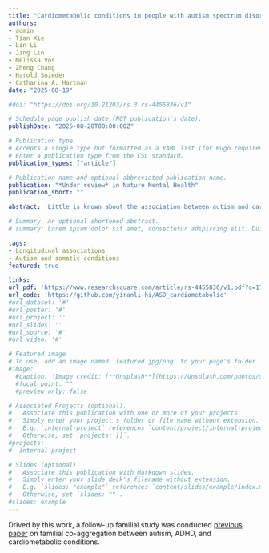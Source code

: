 ```yaml
---
title: "Cardiometabolic conditions in people with autism spectrum disorder: a nationwide prospective cohort study from the Netherlands"
authors:
- admin
- Tian Xie
- Lin Li
- Jing Lin
- Melissa Vos
- Zheng Chang
- Harold Snieder
- Catharina A. Hartman
date: "2025-08-19"

#doi: "https://doi.org/10.21203/rs.3.rs-4455836/v1"

# Schedule page publish date (NOT publication's date).
publishDate: "2025-08-20T00:00:00Z"

# Publication type.
# Accepts a single type but formatted as a YAML list (for Hugo requirements).
# Enter a publication type from the CSL standard.
publication_types: ["article"]

# Publication name and optional abbreviated publication name.
publication: "*Under review* in Nature Mental Health"
publication_short: ""

abstract: 'Little is known about the association between autism and cardiometabolic conditions across the lifespan. We conducted the largest cohort study, using Dutch register data of 8,690,286 individuals aged 12-65 years. These individuals were followed up from January 1, 2014 to their first incidence of cardiometabolic conditions, emigration, death, or December 31, 2020. Cox proportional-hazards models indicated autism was associated with higher risks of cardiometabolic conditions (hazard ratio (HR): 1.20, 95% confidence interval (CI): 1.18-1.23, specifically hypertension (HR: 1.16; CI: 1.14-1.19), dyslipidemia (HR: 1.17; CI: 1.12-1.23), diabetes (HR: 1.22; CI: 1.14-1.30), stroke (HR: 1.23; CI: 1.14-1.34), and heart failure (HR: 1.28; CI: 1.07-1.53). Sex-stratified findings were similar. Associations were observed in adolescent, young (18-30 years), and middle-aged (31-40 years), but not older individuals, indicating earlier onset in autistic compared to non-autistic individuals. Our results underscore the need of monitoring and treatment of cardiometabolic conditions among individuals with autism.' 

# Summary. An optional shortened abstract.
# summary: Lorem ipsum dolor sit amet, consectetur adipiscing elit. Duis posuere tellus ac convallis placerat. Proin tincidunt magna sed ex sollicitudin condimentum.

tags:
- Longitudinal associations
- Autism and somatic conditions
featured: true

links:
url_pdf: 'https://www.researchsquare.com/article/rs-4455836/v1.pdf?c=1755684523000'
url_code: 'https://github.com/yiranli-hi/ASD_cardiometabolic'
#url_dataset: '#'
#url_poster: '#'
#url_project: ''
#url_slides: ''
#url_source: '#'
#url_video: '#'

# Featured image
# To use, add an image named `featured.jpg/png` to your page's folder. 
#image:
  #caption: 'Image credit: [**Unsplash**](https://unsplash.com/photos/s9CC2SKySJM)'
  #focal_point: ""
  #preview_only: false

# Associated Projects (optional).
#   Associate this publication with one or more of your projects.
#   Simply enter your project's folder or file name without extension.
#   E.g. `internal-project` references `content/project/internal-project/index.md`.
#   Otherwise, set `projects: []`.
#projects:
#- internal-project

# Slides (optional).
#   Associate this publication with Markdown slides.
#   Simply enter your slide deck's filename without extension.
#   E.g. `slides: "example"` references `content/slides/example/index.md`.
#   Otherwise, set `slides: ""`.
#slides: example
---
```

Drived by this work, a follow-up familial study was conducted [previous paper](/publication/journal-article/) on familial co-aggregation between autism, ADHD, and cardiometabolic conditions.